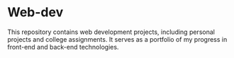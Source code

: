 # Web-dev
This repository contains web development projects, including personal projects and college assignments. It serves as a portfolio of my progress in front-end and back-end technologies.
